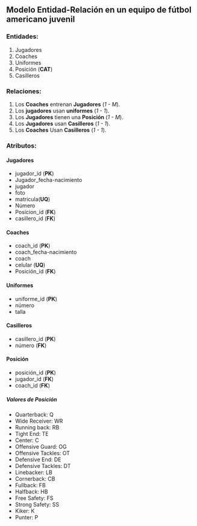 ## Modelo Entidad-Relación en un equipo de fútbol americano juvenil

### Entidades:

1. Jugadores
1. Coaches
1. Uniformes
1. Posición (**CAT**)
1. Casilleros

### Relaciones:

1. Los **Coaches** entrenan **Jugadores** (_1 - M_).
1. Los **jugadores** usan **uniformes** (_1 - 1_).
1. Los **Jugadores** tienen una **Posición** (_1 - M_).
1. Los **Jugadores** usan **Casilleros** (_1 - 1_).
1. Los **Coaches** Usan **Casilleros** (_1 - 1_).


### Atributos:

#### Jugadores

- jugador_id (**PK**)
- Jugador_fecha-nacimiento
- jugador
- foto
- matricula(**UQ**)
- Número
- Posicion_id (**FK**)
- casillero_id (**FK**)

#### Coaches
- coach_id (**PK**)
- coach_fecha-nacimiento
- coach
- celular (**UQ**)
- Posición_id (**FK**)

#### Uniformes

- uniforme_id (**PK**)
- número
- talla



#### Casilleros

- casillero_id (**PK**)
- número (**FK**)


#### Posición

- posición_id (**PK**)
- jugador_id (**FK**)
- coach_id (**FK**)



##### Valores de Posición
- Quarterback: Q
- Wide Receiver: WR
- Running back: RB
- Tight End: TE
- Center: C
- Offensive Guard: OG
- Offensive Tackles: OT
- Defensive End: DE
- Defensive Tackles: DT
- Linebacker: LB
- Cornerback: CB
- Fullback: FB
- Halfback: HB
- Free Safety: FS
- Strong Safety: SS
- Kiker: K
- Punter: P




